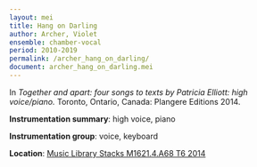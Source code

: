 ```yaml
---
layout: mei
title: Hang on Darling 
author: Archer, Violet 
ensemble: chamber-vocal
period: 2010-2019
permalink: /archer_hang_on_darling/
document: archer_hang_on_darling.mei
---
```


In *Together and apart: four songs to texts by Patricia Elliott: high voice/piano.* Toronto, Ontario, Canada: Plangere Editions 2014.

**Instrumentation summary**: high voice, piano

**Instrumentation group**: voice, keyboard

**Location**: <a href="https://tufts.primo.exlibrisgroup.com/permalink/01TUN_INST/1kc9gia/alma991018331561603851" target="_blank">Music Library Stacks M1621.4.A68 T6 2014</a>